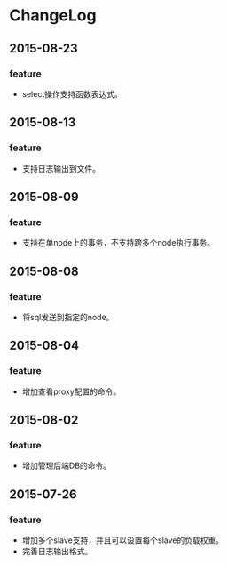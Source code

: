 # ChangeLog

## 2015-08-23
### feature
* select操作支持函数表达式。

## 2015-08-13
### feature
* 支持日志输出到文件。

## 2015-08-09
### feature
* 支持在单node上的事务，不支持跨多个node执行事务。

## 2015-08-08
### feature
* 将sql发送到指定的node。

## 2015-08-04
### feature
* 增加查看proxy配置的命令。

## 2015-08-02
### feature
* 增加管理后端DB的命令。

## 2015-07-26
### feature
* 增加多个slave支持，并且可以设置每个slave的负载权重。
* 完善日志输出格式。

	
